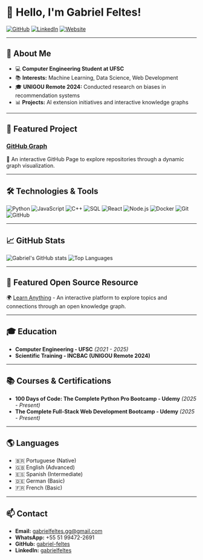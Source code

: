 # 👋 Hello, I'm Gabriel Feltes!

[![GitHub](https://img.shields.io/badge/GitHub-gabriel--feltes-181717?style=flat-square&logo=github)](https://github.com/gabriel-feltes)
[![LinkedIn](https://img.shields.io/badge/LinkedIn-Profile-blue?style=flat-square&logo=linkedin)](https://www.linkedin.com/in/gabrielfeltes/)
[![Website](https://img.shields.io/badge/Website-Portfolio-blue?style=flat-square&logo=google-chrome)](https://gabriel-feltes.github.io/)

---

## 🚀 About Me

- 💻 **Computer Engineering Student at UFSC**
- 📚 **Interests:** Machine Learning, Data Science, Web Development
- 🎓 **UNIGOU Remote 2024:** Conducted research on biases in recommendation systems
- 📊 **Projects:** AI extension initiatives and interactive knowledge graphs

---

## 📌 Featured Project

### [GitHub Graph](https://gabriel-feltes.github.io/github-graph/)
🔹 An interactive GitHub Page to explore repositories through a dynamic graph visualization.

---

## 🛠️ Technologies & Tools

![Python](https://img.shields.io/badge/Python-3776AB?style=for-the-badge&logo=python&logoColor=white)
![JavaScript](https://img.shields.io/badge/JavaScript-F7DF1E?style=for-the-badge&logo=javascript&logoColor=black)
![C++](https://img.shields.io/badge/C++-00599C?style=for-the-badge&logo=cplusplus&logoColor=white)
![SQL](https://img.shields.io/badge/SQL-4479A1?style=for-the-badge&logo=postgresql&logoColor=white)
![React](https://img.shields.io/badge/React-20232A?style=for-the-badge&logo=react&logoColor=61DAFB)
![Node.js](https://img.shields.io/badge/Node.js-43853D?style=for-the-badge&logo=node.js&logoColor=white)
![Docker](https://img.shields.io/badge/Docker-2496ED?style=for-the-badge&logo=docker&logoColor=white)
![Git](https://img.shields.io/badge/Git-F05032?style=for-the-badge&logo=git&logoColor=white)
![GitHub](https://img.shields.io/badge/GitHub-181717?style=for-the-badge&logo=github&logoColor=white)

---

## 📈 GitHub Stats

![Gabriel's GitHub stats](https://github-readme-stats.vercel.app/api?username=gabriel-feltes&show_icons=true&theme=radical)
![Top Languages](https://github-readme-stats.vercel.app/api/top-langs/?username=gabriel-feltes&layout=compact&theme=radical)

---

## 🔗 Featured Open Source Resource

🌍 [Learn Anything](https://learn-anything.xyz) - An interactive platform to explore topics and connections through an open knowledge graph.

---

## 🎓 Education

- **Computer Engineering - UFSC** *(2021 - 2025)*
- **Scientific Training - INCBAC (UNIGOU Remote 2024)**

---

## 📚 Courses & Certifications

- **100 Days of Code: The Complete Python Pro Bootcamp - Udemy** *(2025 - Present)*
- **The Complete Full-Stack Web Development Bootcamp - Udemy** *(2025 - Present)*

---

## 🌎 Languages

- 🇧🇷 Portuguese (Native)
- 🇬🇧 English (Advanced)
- 🇪🇸 Spanish (Intermediate)
- 🇩🇪 German (Basic)
- 🇫🇷 French (Basic)

---

## 📫 Contact

- **Email:** gabrielfeltes.gg@gmail.com
- **WhatsApp:** +55 51 99472-2691
- **GitHub:** [gabriel-feltes](https://github.com/gabriel-feltes)
- **LinkedIn:** [gabrielfeltes](https://www.linkedin.com/in/gabrielfeltes/)
